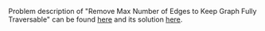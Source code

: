 Problem description of "Remove Max Number of Edges to Keep Graph Fully Traversable" can be found [here](https://leetcode.com/problems/remove-max-number-of-edges-to-keep-graph-fully-traversable/description/) and its solution [here](https://github.com/aurimas13/Solutions-To-Problems/blob/main/LeetCode/Python%20Solutions/Remove%20Max%20Number%20of%20Edges%20to%20Keep%20Graph%20Fully%20Traversable/remove.py).
